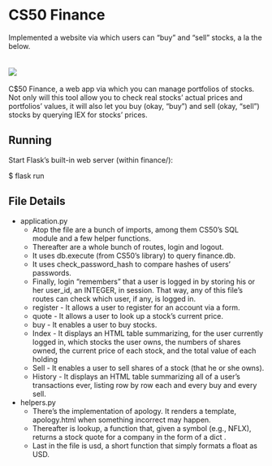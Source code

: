 <h1>CS50 Finance</h1>
Implemented a website via which users can “buy” and “sell” stocks, a la the below.
<br><br><br>
<img src="https://cs50.harvard.edu/x/2021/psets/9/finance/finance.png" /><br><br> 
C$50 Finance, a web app via which you can manage portfolios of stocks. Not only will this tool allow you to check real stocks’ actual prices and portfolios’ values, it will also let you buy (okay, “buy”) and sell (okay, “sell”) stocks by querying IEX for stocks’ prices.

<h2>Running</h2>
Start Flask’s built-in web server (within finance/):

$ flask run

<h2>File Details</h2>
<ul>
    <li>
        application.py <br>
        <ul>
        <li>Atop the file are a bunch of imports, among them CS50’s SQL module and a few helper functions.</li>
        <li>Thereafter are a whole bunch of routes, login and logout.</li>
        <li>It uses db.execute (from CS50’s library) to query finance.db.</li>
        <li>It uses check_password_hash to compare hashes of users’ passwords.<li>Finally, login “remembers” that a user is logged in by storing his or her user_id, an INTEGER, in session. That way, any of this file’s routes can check which user, if any, is logged in. </li>
        <li>register - It allows a user to register for an account via a form.</li>
        <li>quote - It allows a user to look up a stock’s current price.</li>
        <li>buy - It enables a user to buy stocks.</li>
        <li>Index - It displays an HTML table summarizing, for the user currently logged in, which stocks the user owns, the numbers of shares owned, the current price of each stock, and the total value of each holding</li>
        <li>Sell - It enables a user to sell shares of a stock (that he or she owns).</li>
        <li>History - It displays an HTML table summarizing all of a user’s transactions ever, listing row by row each and every buy and every sell.

</li>
        </ul>
    </li>
    <li>
        helpers.py
        <ul>
            <li>There’s the implementation of apology. It renders a template, apology.html when something incorrect may happen.</li>
            <li>Thereafter is lookup, a function that, given a symbol (e.g., NFLX), returns a stock quote for a company in the form of a dict .</li>
            <li>Last in the file is usd, a short function that simply formats a float as USD.</li>
        </ul>
    </li>
</ul>